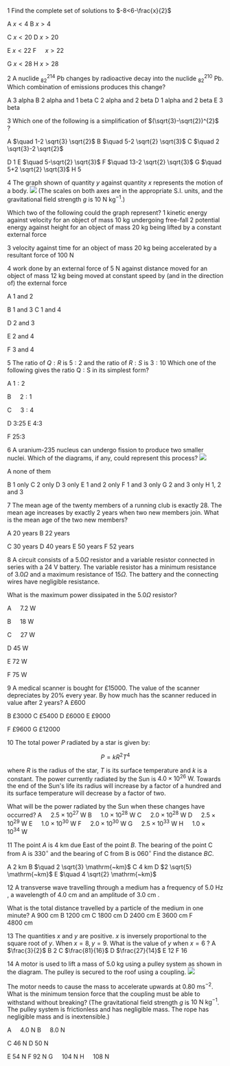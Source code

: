 1 Find the complete set of solutions to $-8<6-\frac{x}{2}$

A $x<4$
B $x>4$

C $x<20$
D $x>20$

E $x<22$
F $\quad x>22$

G $x<28$
H $x>28$

2 A nuclide ${ }_{82}^{214} \mathrm{~Pb}$ changes by radioactive decay into the nuclide ${ }_{82}^{210} \mathrm{~Pb}$. Which combination of emissions produces this change?

A 3 alpha
B 2 alpha and 1 beta
C 2 alpha and 2 beta
D 1 alpha and 2 beta
E 3 beta

3 Which one of the following is a simplification of $(\sqrt{3}-\sqrt{2})^{2}$ ?

A $\quad 1-2 \sqrt{3} \sqrt{2}$
B $\quad 5-2 \sqrt{2} \sqrt{3}$
C $\quad 2 \sqrt{3}-2 \sqrt{2}$

D 1
E $\quad 5-\sqrt{2} \sqrt{3}$
F $\quad 13-2 \sqrt{2} \sqrt{3}$
G $\quad 5+2 \sqrt{2} \sqrt{3}$
H 5

4 The graph shown of quantity $y$ against quantity $x$ represents the motion of a body.
![](https://cdn.mathpix.com/cropped/2025_05_29_46a428cd4835e3edf35cg-06.jpg?height=532&width=686&top_left_y=305&top_left_x=742)
(The scales on both axes are in the appropriate S.I. units, and the gravitational field strength $g$ is $10 \mathrm{~N} \mathrm{~kg}^{-1}$.)

Which two of the following could the graph represent?
1 kinetic energy against velocity for an object of mass 10 kg undergoing free-fall
2 potential energy against height for an object of mass 20 kg being lifted by a constant external force

3 velocity against time for an object of mass 20 kg being accelerated by a resultant force of 100 N

4 work done by an external force of 5 N against distance moved for an object of mass 12 kg being moved at constant speed by (and in the direction of) the external force

A 1 and 2

B 1 and 3
C 1 and 4

D 2 and 3

E 2 and 4

F 3 and 4

5 The ratio of $Q: R$ is $5: 2$ and the ratio of $R: S$ is $3: 10$
Which one of the following gives the ratio $\mathrm{Q}: \mathrm{S}$ in its simplest form?

A $1: 2$

B $\quad 2: 1$

C $\quad 3: 4$

D 3:25
E 4:3

F 25:3

6 A uranium-235 nucleus can undergo fission to produce two smaller nuclei.
Which of the diagrams, if any, could represent this process?
![](https://cdn.mathpix.com/cropped/2025_05_29_46a428cd4835e3edf35cg-08.jpg?height=862&width=1277&top_left_y=391&top_left_x=268)

A none of them

B 1 only
C 2 only
D 3 only
E 1 and 2 only
F 1 and 3 only
G 2 and 3 only
H 1, 2 and 3

7 The mean age of the twenty members of a running club is exactly 28.
The mean age increases by exactly 2 years when two new members join.
What is the mean age of the two new members?

A 20 years
B 22 years

C 30 years
D 40 years
E 50 years
F 52 years

8 A circuit consists of a $5.0 \Omega$ resistor and a variable resistor connected in series with a 24 V battery. The variable resistor has a minimum resistance of $3.0 \Omega$ and a maximum resistance of $15 \Omega$. The battery and the connecting wires have negligible resistance.

What is the maximum power dissipated in the $5.0 \Omega$ resistor?

A $\quad 7.2 \mathrm{~W}$

B $\quad 18 \mathrm{~W}$

C $\quad 27 \mathrm{~W}$

D 45 W

E 72 W

F 75 W

9 A medical scanner is bought for $£ 15000$.
The value of the scanner depreciates by $20 \%$ every year.
By how much has the scanner reduced in value after 2 years?
A $£ 600$

B $£ 3000$
C $£ 5400$
D $£ 6000$
E $£ 9000$

F £9600
G $£ 12000$

10 The total power $P$ radiated by a star is given by:

$$
P=k R^{2} T^{4}
$$

where $R$ is the radius of the star, $T$ is its surface temperature and $k$ is a constant.
The power currently radiated by the Sun is $4.0 \times 10^{26} \mathrm{~W}$. Towards the end of the Sun's life its radius will increase by a factor of a hundred and its surface temperature will decrease by a factor of two.

What will be the power radiated by the Sun when these changes have occurred?
A $\quad 2.5 \times 10^{27} \mathrm{~W}$
B $\quad 1.0 \times 10^{28} \mathrm{~W}$
C $\quad 2.0 \times 10^{28} \mathrm{~W}$
D $\quad 2.5 \times 10^{29} \mathrm{~W}$
E $\quad 1.0 \times 10^{30} \mathrm{~W}$
F $\quad 2.0 \times 10^{30} \mathrm{~W}$
G $\quad 2.5 \times 10^{33} \mathrm{~W}$
H $\quad 1.0 \times 10^{34} \mathrm{~W}$

11 The point $A$ is 4 km due East of the point $B$.
The bearing of the point C from A is $330^{\circ}$ and the bearing of C from B is $060^{\circ}$
Find the distance $B C$.

A 2 km
B $\quad 2 \sqrt{3} \mathrm{~km}$
C 4 km
D $2 \sqrt{5} \mathrm{~km}$
E $\quad 4 \sqrt{2} \mathrm{~km}$

12 A transverse wave travelling through a medium has a frequency of 5.0 Hz , a wavelength of 4.0 cm and an amplitude of 3.0 cm .

What is the total distance travelled by a particle of the medium in one minute?
A 900 cm
B 1200 cm
C 1800 cm
D 2400 cm
E 3600 cm
F $\quad 4800 \mathrm{~cm}$

13 The quantities $x$ and $y$ are positive.
$x$ is inversely proportional to the square root of $y$.
When $x=8, y=9$.
What is the value of $y$ when $x=6$ ?
A $\frac{3}{2}$
B 2
C $\frac{81}{16}$
D $\frac{27}{14}$
E 12
F 16

14 A motor is used to lift a mass of 5.0 kg using a pulley system as shown in the diagram. The pulley is secured to the roof using a coupling.
![](https://cdn.mathpix.com/cropped/2025_05_29_46a428cd4835e3edf35cg-13.jpg?height=732&width=889&top_left_y=345&top_left_x=626)

The motor needs to cause the mass to accelerate upwards at $0.80 \mathrm{~ms}^{-2}$.
What is the minimum tension force that the coupling must be able to withstand without breaking?
(The gravitational field strength $g$ is $10 \mathrm{~N} \mathrm{~kg}^{-1}$. The pulley system is frictionless and has negligible mass. The rope has negligible mass and is inextensible.)

A $\quad 4.0 \mathrm{~N}$
B $\quad 8.0 \mathrm{~N}$

C 46 N
D 50 N

E 54 N
F 92 N
G $\quad 104 \mathrm{~N}$
H $\quad 108 \mathrm{~N}$

